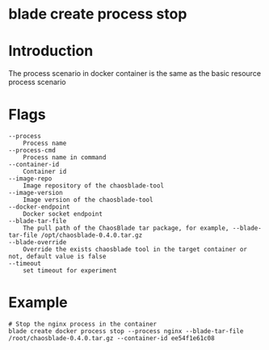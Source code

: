# blade create process stop

# **Introduction**
The process scenario in docker container is the same as the basic resource process scenario
# **Flags**

```
--process
	Process name
--process-cmd
	Process name in command
--container-id
	Container id
--image-repo
	Image repository of the chaosblade-tool
--image-version
	Image version of the chaosblade-tool
--docker-endpoint
	Docker socket endpoint
--blade-tar-file
	The pull path of the ChaosBlade tar package, for example, --blade-tar-file /opt/chaosblade-0.4.0.tar.gz
--blade-override
	Override the exists chaosblade tool in the target container or not, default value is false
--timeout
	set timeout for experiment

```

# **Example**

````
# Stop the nginx process in the container
blade create docker process stop --process nginx --blade-tar-file /root/chaosblade-0.4.0.tar.gz --container-id ee54f1e61c08
````


